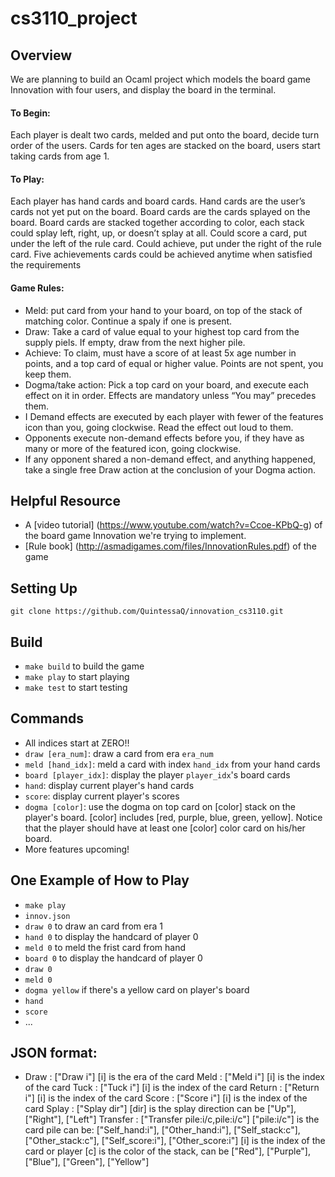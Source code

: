 # cs3110_project

## Overview
We are planning to build an Ocaml project which models the board game Innovation with four users, and display the board in the terminal.

#### To Begin:

Each player is dealt two cards, melded and put onto the board, decide turn order of the users.
Cards for ten ages are stacked on the board, users start taking cards from age 1.

#### To Play:

Each player has hand cards and board cards.
Hand cards are the user’s cards not yet put on the board.
Board cards are the cards splayed on the board.
Board cards are stacked together according to color, each stack could splay left, right, up, or doesn’t splay at all.
Could score a card, put under the left of the rule card.
Could achieve, put under the right of the rule card.
Five achievements cards could be achieved anytime when satisfied the requirements

#### Game Rules:

* Meld: put card from your hand to your board, on top of the stack of matching color. Continue a spaly if one is present.
* Draw: Take a card of value equal to your highest top card from the supply piels. If empty, draw from the next higher pile.
* Achieve: To claim, must have a score of at least 5x age number in points, and a top card of equal or higher value. Points are not spent, you keep them.
* Dogma/take action: Pick a top card on your board, and execute each effect on it in order. Effects are mandatory unless “You may” precedes them.
* I Demand effects are executed by each player with fewer of the features icon than you, going clockwise. Read the effect out loud to them.
* Opponents execute non-demand effects before you, if they have as many or more of the featured icon, going clockwise.
* If any opponent shared a non-demand effect, and anything happened, take a single free Draw action at the conclusion of your Dogma action.

## Helpful Resource

* A [video tutorial] (https://www.youtube.com/watch?v=Ccoe-KPbQ-g) of the board game Innovation we're trying to implement. 
* [Rule book] (http://asmadigames.com/files/InnovationRules.pdf) of the game

## Setting Up
`git clone https://github.com/QuintessaQ/innovation_cs3110.git`

## Build
* `make build` to build the game
* `make play` to start playing
* `make test` to start testing

## Commands
* All indices start at ZERO!!
* `draw [era_num]`: draw a card from era `era_num`
* `meld [hand_idx]`: meld a card with index `hand_idx` from your hand cards
* `board [player_idx]`: display the player `player_idx`'s board cards
* `hand`: display current player's hand cards
* `score`: display current player's scores
* `dogma [color]`: use the dogma on top card on [color] stack on the player's board. [color] includes [red, purple, blue, green, yellow]. Notice that the player should have at least one [color] color card on his/her board.
* More features upcoming!

## One Example of How to Play
* `make play`
* `innov.json`
* `draw 0` to draw an card from era 1
* `hand 0` to display the handcard of player 0
* `meld 0` to meld the frist card from hand
* `board 0` to display the handcard of player 0
* `draw 0`
* `meld 0`
* `dogma yellow` if there's a yellow card on player's board
* `hand`
* `score`
* ...

## JSON format:
*  Draw : ["Draw i"] [i] is the era of the card
    Meld : ["Meld i"] [i] is the index of the card
    Tuck : ["Tuck i"] [i] is the index of the card
    Return : ["Return i"] [i] is the index of the card
    Score : ["Score i"] [i] is the index of the card
    Splay : ["Splay dir"] [dir] is the splay direction can be ["Up"], ["Right"], ["Left"]
    Transfer : ["Transfer pile:i/c,pile:i/c"]
            ["pile:i/c"] is the card pile can be:
            ["Self_hand:i"], ["Other_hand:i"], ["Self_stack:c"], ["Other_stack:c"], ["Self_score:i"], ["Other_score:i"]
            [i] is the index of the card or player
            [c] is the color of the stack, can be ["Red"], ["Purple"], ["Blue"], ["Green"], ["Yellow"]
